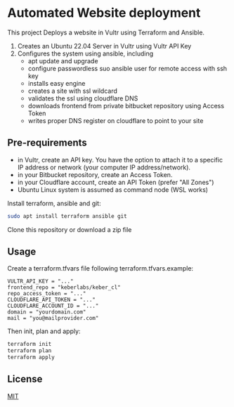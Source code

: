 # Automated Website deployment

This project Deploys a website in Vultr using Terraform and Ansible.

1. Creates an Ubuntu 22.04 Server in Vultr using Vultr API Key
2. Configures the system using ansible, including
    * apt update and upgrade
    * configure passwordless suo ansible user for remote access with ssh key
    * installs easy engine
    * creates a site with ssl wildcard
    * validates the ssl using cloudflare DNS
    * downloads frontend from private bitbucket repository using Access Token
    * writes proper DNS register on cloudflare to point to your site


## Pre-requirements

* in Vultr, create an API key. You have the option to attach it to a specific IP address or network (your computer IP address/network).
* in your Bitbucket repository, create an Access Token.
* in your Cloudflare account, create an API Token (prefer "All Zones")
* Ubuntu Linux system is assumed as command node (WSL works)

Install terraform, ansible and git:

```bash
sudo apt install terraform ansible git
```

Clone this repository or download a zip file

## Usage

Create a terraform.tfvars file following terraform.tfvars.example:

```terraform:
VULTR_API_KEY = "..."
frontend_repo = "keberlabs/keber_cl"
repo_access_token = "..."
CLOUDFLARE_API_TOKEN = "..."
CLOUDFLARE_ACCOUNT_ID = "..."
domain = "yourdomain.com"
mail = "you@mailprovider.com"
```

Then init, plan and apply:
```bash
terraform init
terraform plan
terraform apply
```


## License

[MIT](https://choosealicense.com/licenses/mit/)
